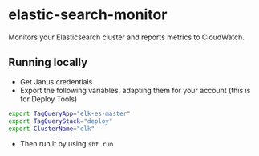 # elastic-search-monitor

Monitors your Elasticsearch cluster and reports metrics to CloudWatch.

## Running locally

* Get Janus credentials
* Export the following variables, adapting them for your account (this is for Deploy Tools)

```bash
export TagQueryApp="elk-es-master"
export TagQueryStack="deploy"
export ClusterName="elk"
```
* Then run it by using `sbt run`
